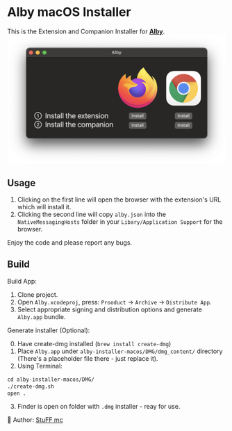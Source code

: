 # Alby macOS Installer

This is the Extension and Companion Installer for **[Alby](http://getalby.com)**.
![](dark.png)

## Usage

1. Clicking on the first line will open the browser with the extension's URL which will install it.
2. Clicking the second line will copy `alby.json` into the `NativeMessagingHosts` folder in your `Libary/Application Support` for the browser.

Enjoy the code and please report any bugs.

## Build

Build App:

1. Clone project.
2. Open `Alby.xcodeproj`, press: `Prooduct` -> `Archive` -> `Distribute App`.
3. Select appropriate signing and distribution options and generate `Alby.app` bundle.

Generate installer (Optional):

0. Have create-dmg installed (`brew install create-dmg`)
1. Place `Alby.app` under `alby-installer-macos/DMG/dmg_content/` directory (There's a placeholder file there - just replace it).
2. Using Terminal:
```shell
cd alby-installer-macos/DMG/
./create-dmg.sh
open .
```
3. Finder is open on folder with `.dmg` installer - reay for use.


👋 Author: [StuFF mc](https://github.com/stuffmc)
